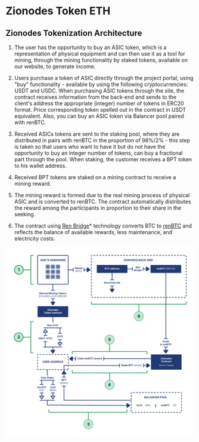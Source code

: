 # Zionodes Token ETH

## Zionodes Tokenization Architecture
1. The user has the opportunity to buy an ASIC token, which is a representation of physical
equipment and can then use it as a tool for mining, through the mining functionality by staked
tokens, available on our website, to generate income.

2. Users purchase a token of ASIC directly through the project portal, using "buy" functionality -
available by using the following cryptocurrencies: USDT and USDС. When purchasing ASIC tokens
through the site, the contract receives information from the back-end and sends to the client's
address the appropriate (integer) number of tokens in ERC20 format. Price corresponding token
spelled out in the contract in USDT equivalent. Also, you can buy an ASIC token via Balancer pool
paired with renBTC.

3. Received ASICs tokens are sent to the staking pool, where they are distributed in pairs with
renBTC in the proportion of 98%/2% - this step is taken so that users who want to have it but do
not have the opportunity to buy an integer number of tokens, can buy a fractional part through the
pool. When staking, the customer receives a BPT token to his wallet address.

4. Received BPT tokens are staked on a mining contract to receive a mining reward.

5. The mining reward is formed due to the real mining process of physical ASIC and is converted to
renBTC. The contract automatically distributes the reward among the participants in proportion to
their share in the seeking.

6. The contract using [Ren Bridge](https://renproject.io/)* technology converts BTC to
[renBTC](https://etherscan.io/token/0xeb4c2781e4eba804ce9a9803c67d0893436bb27d) and reflects the
balance of available rewards, less maintenance, and electricity costs.

![plot](./photos/ZionodesTokenizationSchema.png)
